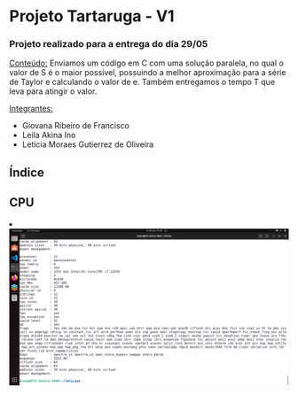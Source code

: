 <h1>Projeto Tartaruga - V1</h1>

<h3>Projeto realizado para a entrega do dia 29/05</h3>

<ins>Conteúdo:</ins> Enviamos um código em C com uma solução paralela, no qual o valor de S é o maior possível, possuindo a melhor aproximação para a série de Taylor e calculando o valor de e. Também entregamos o tempo T que leva para atingir o valor. 

<ins>Integrantes:</ins>
- Giovana Ribeiro de Francisco
- Leila Akina Ino
- Letícia Moraes Gutierrez de Oliveira

<h2>Índice</h2>


<h2>CPU</h2>
<li><img src = "https://github.com/giovanaribeirodefrancisco/Computa-o-Paralela/blob/main/src/Captura%20de%20tela%20de%202024-05-22%2005-40-02.png" alt = Informacao Cpu ></li>

